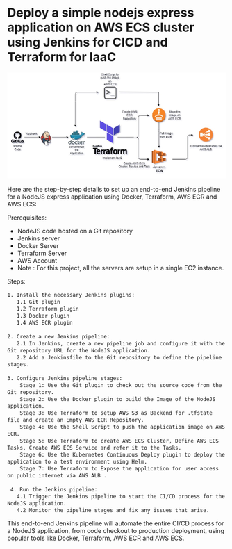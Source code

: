 # Deploy a simple nodejs express application on AWS ECS cluster using Jenkins for CICD and Terraform for IaaC
![alt text](https://github.com/yogendra-kokamkar/Terraform_ECS_Express/blob/main/Terraform-ECS-Express.jpg?raw=true)

Here are the step-by-step details to set up an end-to-end Jenkins pipeline for a NodeJS express application using Docker, Terraform, AWS ECR and AWS ECS:

Prerequisites:

   -  NodeJS code hosted on a Git repository
   -  Jenkins server
   -  Docker Server
   -  Terraform Server
   -  AWS Account
   -  Note : For this project, all the servers are setup in a single EC2 instance.
 
 Steps:

    1. Install the necessary Jenkins plugins:
       1.1 Git plugin
       1.2 Terraform plugin
       1.3 Docker plugin
       1.4 AWS ECR plugin
       
    2. Create a new Jenkins pipeline:
       2.1 In Jenkins, create a new pipeline job and configure it with the Git repository URL for the NodeJS application.
       2.2 Add a Jenkinsfile to the Git repository to define the pipeline stages.
     
    3. Configure Jenkins pipeline stages:
        Stage 1: Use the Git plugin to check out the source code from the Git repository.
        Stage 2: Use the Docker plugin to build the Image of the NodeJS application.
        Stage 3: Use Terraform to setup AWS S3 as Backend for .tfstate file and create an Empty AWS ECR Repository.
        Stage 4: Use the Shell Script to push the application image on AWS ECR.
        Stage 5: Use Terraform to create AWS ECS Cluster, Define AWS ECS Tasks, Create AWS ECS Service and refer it to the Tasks.
        Stage 6: Use the Kubernetes Continuous Deploy plugin to deploy the application to a test environment using Helm.
        Stage 7: Use Terraform to Expose the application for user access on public internet via AWS ALB .
     
     4. Run the Jenkins pipeline:
       4.1 Trigger the Jenkins pipeline to start the CI/CD process for the NodeJS application.
       4.2 Monitor the pipeline stages and fix any issues that arise.
       
This end-to-end Jenkins pipeline will automate the entire CI/CD process for a NodeJS application, from code checkout to production deployment, using popular tools like Docker, Terraform, AWS ECR and AWS ECS.
